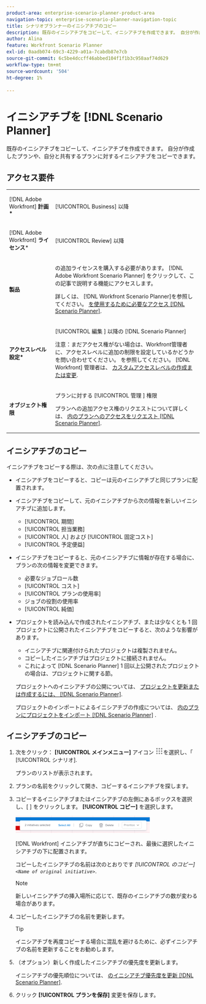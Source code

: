 ```yaml
---
product-area: enterprise-scenario-planner-product-area
navigation-topic: enterprise-scenario-planner-navigation-topic
title: シナリオプランナーのイニシアチブのコピー
description: 既存のイニシアチブをコピーして、イニシアチブを作成できます。 自分が作成したプランや、自分と共有するプランに対するイニシアチブをコピーできます。
author: Alina
feature: Workfront Scenario Planner
exl-id: 0aadb074-69c3-4229-a01a-7cabdb87e7cb
source-git-commit: 6c5be4dccff46abbed104f1f1b3c958aaf74d629
workflow-type: tm+mt
source-wordcount: '504'
ht-degree: 1%

---
```


# イニシアチブを [!DNL Scenario Planner]

既存のイニシアチブをコピーして、イニシアチブを作成できます。 自分が作成したプランや、自分と共有するプランに対するイニシアチブをコピーできます。

## アクセス要件

<table style="table-layout:auto"> 
 <col> 
 <col> 
 <tbody> 
  <tr> 
   <td> <p>[!DNL Adobe Workfront]<b> 計画*</b> </p> </td> 
   <td>[!UICONTROL Business] 以降</td> 
  </tr> 
  <tr> 
   <td> <p>[!DNL Adobe Workfront]<b> ライセンス</b>*</p> </td> 
   <td> <p>[!UICONTROL Review] 以降</p> </td> 
  </tr> 
  <tr> 
   <td><b>製品</b> </td> 
   <td> <p>の追加ライセンスを購入する必要があります。 [!DNL Adobe Workfront Scenario Planner] をクリックして、この記事で説明する機能にアクセスします。</p> <p>詳しくは、 [!DNL Workfront Scenario Planner]を参照してください。 <a href="../scenario-planner/access-needed-to-use-sp.md" class="MCXref xref">を使用するために必要なアクセス [!DNL Scenario Planner]</a>. </p> </td> 
  </tr> 
  <tr data-mc-conditions=""> 
   <td><strong>アクセスレベル設定*</strong> </td> 
   <td> <p>[!UICONTROL 編集 ] 以降の [!DNL Scenario Planner]</p> <p>注意：まだアクセス権がない場合は、Workfront管理者に、アクセスレベルに追加の制限を設定しているかどうかを問い合わせてください。 を参照してください。 [!DNL Workfront] 管理者は、 <a href="../administration-and-setup/add-users/configure-and-grant-access/create-modify-access-levels.md" class="MCXref xref">カスタムアクセスレベルの作成または変更</a>.</p> </td> 
  </tr> 
  <tr data-mc-conditions=""> 
   <td> <p><strong>オブジェクト権限</strong> </p> </td> 
   <td> <p>プランに対する [!UICONTROL 管理 ] 権限</p> <p>プランへの追加アクセス権のリクエストについて詳しくは、 <a href="../scenario-planner/request-access-to-plan.md" class="MCXref xref">内のプランへのアクセスをリクエスト [!DNL Scenario Planner]</a>.</p> </td> 
  </tr> 
 </tbody> 
</table>

## イニシアチブのコピー

イニシアチブをコピーする際は、次の点に注意してください。

* イニシアチブをコピーすると、コピーは元のイニシアチブと同じプランに配置されます。
* イニシアチブをコピーして、元のイニシアチブから次の情報を新しいイニシアチブに追加します。

   * [!UICONTROL 期間]
   * [!UICONTROL 担当業務]
   * [!UICONTROL 人] および [!UICONTROL 固定コスト]
   * [!UICONTROL 予定便益]

* イニシアチブをコピーすると、元のイニシアチブに情報が存在する場合に、プランの次の情報を変更できます。

   * 必要なジョブロール数
   * [!UICONTROL コスト]
   * [!UICONTROL プランの使用率]
   * ジョブの役割の使用率
   * [!UICONTROL 純価]

* プロジェクトを読み込んで作成されたイニシアチブ、または少なくとも 1 回プロジェクトに公開されたイニシアチブをコピーすると、次のような影響があります。

   * イニシアチブに関連付けられたプロジェクトは複製されません。
   * コピーしたイニシアチブはプロジェクトに接続されません。
   * これによって [!DNL Scenario Planner] 1 回以上公開されたプロジェクトの場合は、プロジェクトに関する節。

   プロジェクトへのイニシアチブの公開については、 [プロジェクトを更新または作成するには、 [!DNL Scenario Planner]](../scenario-planner/publish-scenarios-update-projects.md).

   プロジェクトのインポートによるイニシアチブの作成については、 [内のプランにプロジェクトをインポート [!DNL Scenario Planner]](../scenario-planner/import-projects-to-plans.md) .

## イニシアチブのコピー

1. 次をクリック： **[!UICONTROL メインメニュー]** アイコン ![](assets/main-menu-icon.png)を選択し、「 [!UICONTROL シナリオ].

   プランのリストが表示されます。

1. プランの名前をクリックして開き、コピーするイニシアチブを探します。
1. コピーするイニシアチブまたはイニシアチブの左側にあるボックスを選択し、[ ] をクリックします。 **[!UICONTROL コピー]** を選択します。

   ![](assets/bottom-manage-initiative-menu-350x45.png)

   [!DNL Workfront] イニシアチブが直ちにコピーされ、最後に選択したイニシアチブの下に配置されます。

   コピーしたイニシアチブの名前は次のとおりです *[!UICONTROL のコピー]`<Name of original initiative>`*.

   >[!NOTE]
   >
   >新しいイニシアチブの挿入場所に応じて、既存のイニシアチブの数が変わる場合があります。

1. コピーしたイニシアチブの名前を更新します。

   >[!TIP]
   >
   >イニシアチブを再度コピーする場合に混乱を避けるために、必ずイニシアチブの名前を更新することをお勧めします。

1. （オプション）新しく作成したイニシアチブの優先度を更新します。

   イニシアチブの優先順位については、 [のイニシアチブ優先度を更新 [!DNL Scenario Planner]](../scenario-planner/prioritize-initiatives.md).

1. クリック **[!UICONTROL プランを保存]** 変更を保存します。
